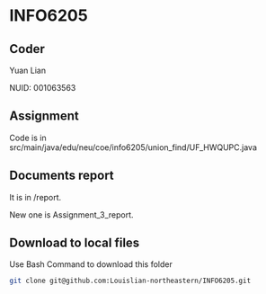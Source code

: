 # INFO6205

## Coder

Yuan Lian

NUID: 001063563

## Assignment
Code is in src/main/java/edu/neu/coe/info6205/union_find/UF_HWQUPC.java

## Documents report
It is in /report.

New one is Assignment_3_report.

## Download to local files

Use Bash Command to download this folder

```bash
git clone git@github.com:Louislian-northeastern/INFO6205.git
```

